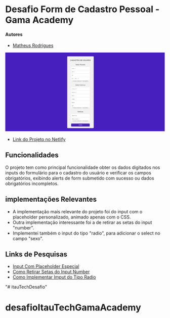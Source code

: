 # Desafio Form de Cadastro Pessoal - Gama Academy

#### Autores
- [Matheus Rodrigues](https://github.com/matheus-rodrigues00)

<img src="./projectScreenshot.png" alt="Screenshot do projeto">

- [Link do Projeto no Netlify](https://quirky-poitras-7ae416.netlify.app/)


## Funcionalidades
O projeto tem como principal funcionalidade obter os dados digitados nos inputs do formulário para o cadastro do usuário e verificar os campos obrigatórios, exibindo alerts de form submetido com sucesso ou dados obrigatórios incompletos.

## implementações Relevantes
- A implementação mais relevante do projeto foi do input com o placeholder personalizado, animado apenas com o CSS. 
- Outra implementação interessante foi a de retirar as setas do input "number".
- Implementei também o input do tipo "radio", para adicionar o select no campo "sexo".

## Links de Pesquisas
- [Input Com Placeholder Especial](https://codepen.io/avstorm/pen/gKGbxo)
- [Como Retirar Setas do Input Number](https://www.w3docs.com/snippets/css/how-to-hide-the-html5-number-inputs-arrow-buttons.html)
- [Como Implementar Imput do Tipo Radio](https://developer.mozilla.org/en-US/docs/Web/HTML/Element/input/radio)

"# itauTechDesafio" 
# desafioItauTechGamaAcademy
